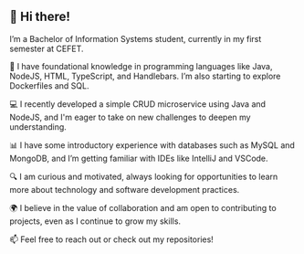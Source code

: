 ## 👋 Hi there!
I’m a Bachelor of Information Systems student, currently in my first semester at CEFET.

🌱 I have foundational knowledge in programming languages like Java, NodeJS, HTML, TypeScript, and Handlebars. I’m also starting to explore Dockerfiles and SQL.

💻 I recently developed a simple CRUD microservice using Java and NodeJS, and I'm eager to take on new challenges to deepen my understanding.

📊 I have some introductory experience with databases such as MySQL and MongoDB, and I’m getting familiar with IDEs like IntelliJ and VSCode.

🔍 I am curious and motivated, always looking for opportunities to learn more about technology and software development practices.

🌍 I believe in the value of collaboration and am open to contributing to projects, even as I continue to grow my skills.

📫 Feel free to reach out or check out my repositories!